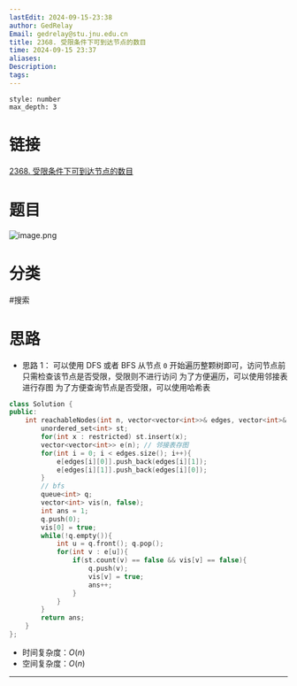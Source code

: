 ```yaml
---
lastEdit: 2024-09-15-23:38
author: GedRelay
Email: gedrelay@stu.jnu.edu.cn
title: 2368. 受限条件下可到达节点的数目
time: 2024-09-15 23:37
aliases: 
Description: 
tags: 
---
```


```toc
style: number
max_depth: 3
```

# 链接
[2368. 受限条件下可到达节点的数目](https://leetcode.cn/problems/reachable-nodes-with-restrictions/) 

# 题目
![image.png](https://ged-pic-bed.oss-cn-guangzhou.aliyuncs.com/img/202409152337757.png)


# 分类
#搜索 

# 思路
- 思路 1：
可以使用 DFS 或者 BFS 从节点 `0` 开始遍历整颗树即可，访问节点前只需检查该节点是否受限，受限则不进行访问
为了方便遍历，可以使用邻接表进行存图
为了方便查询节点是否受限，可以使用哈希表


```cpp
class Solution {
public:
    int reachableNodes(int n, vector<vector<int>>& edges, vector<int>& restricted) {
        unordered_set<int> st;
        for(int x : restricted) st.insert(x);
        vector<vector<int>> e(n); // 邻接表存图
        for(int i = 0; i < edges.size(); i++){
            e[edges[i][0]].push_back(edges[i][1]);
            e[edges[i][1]].push_back(edges[i][0]);
        }
        // bfs
        queue<int> q;
        vector<int> vis(n, false);
        int ans = 1;
        q.push(0);
        vis[0] = true;
        while(!q.empty()){
            int u = q.front(); q.pop();
            for(int v : e[u]){
                if(st.count(v) == false && vis[v] == false){
                    q.push(v);
                    vis[v] = true;
                    ans++;
                }
            }
        }
        return ans;
    }
};
```


- 时间复杂度：${O\left( n \right)  }$ 
- 空间复杂度：${O\left( n \right)  }$ 


---

